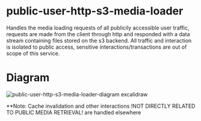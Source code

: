 # public-user-http-s3-media-loader
Handles the media loading requests of all publicily accessible user traffic, requests are made from the client through http and responded with a data stream containing files stored on the s3 backend. All traffic and interaction is isolated to public access, sensitive interactions/transactions are out of scope of this service.




# Diagram
![public-user-http-s3-media-loader-diagram excalidraw](https://github.com/user-attachments/assets/97f95c10-2a48-413b-9448-dbfa7da68df5)


**Note:
Cache invalidation and other interactions !NOT DIRECTLY RELATED TO PUBLIC MEDIA RETRIEVAL! are handled elsewhere

